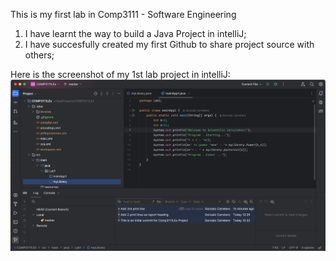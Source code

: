 This is my first lab in Comp3111 - Software Engineering
1. I have learnt the way to build a Java Project in intelliJ;
2. I have succesfully created my first Github to share project source with others;

Here is the screenshot of my 1st lab project in intelliJ:
![Screenshot](../../../img_1.png)
